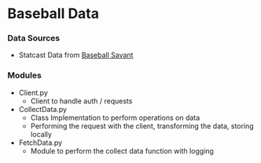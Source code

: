 # Baseball Data


### Data Sources

- Statcast Data from [Baseball Savant](https://baseballsavant.mlb.com/)

### Modules

- Client.py
  - Client to handle auth / requests 
- CollectData.py
  - Class Implementation to perform operations on data
  - Performing the request with the client, transforming the data, storing locally
- FetchData.py
  - Module to perform the collect data function with logging

